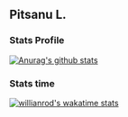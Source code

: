 ## Pitsanu L.

### Stats Profile
[![Anurag's github stats](https://github-readme-stats.vercel.app/api?username=pitsanujiw&show_icons=true&theme=tokyonight)](https://github.com/anuraghazra/github-readme-stats)

### Stats time
[![willianrod's wakatime stats](https://github-readme-stats.vercel.app/api/wakatime?username=pitsanujiw)](https://github.com/anuraghazra/github-readme-stats)
